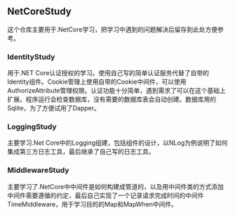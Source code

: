 ## NetCoreStudy
这个仓库主要用于.NetCore学习，把学习中遇到的问题解决后留存到此处方便参考。

### IdentityStudy
用于.NET Core认证授权的学习。使用自己写的简单认证服务代替了自带的Identity组件。Cookie管理上使用自带的Cookie中间件，可以使用AuthorizeAttribute管理权限。认证功能十分简单，遇到需求了可以在这个基础上扩展。程序运行会检查数据库，没有需要的数据库表会自动创建。数据库用的Sqlite，为了方便试用了Dapper。

### LoggingStudy
主要学习.Net Core中的Logging组建，包括组件的设计，以NLog为例说明了如何集成第三方日志工具，最后继承了自己写的日志工具。

### MiddlewareStudy
主要学习了.NetCore中中间件是如何构建成管道的，以及用中间件类的方式添加中间件需要遵循的约定，最后自己实现了一个记录请求完成时间的中间件TimeMiddleware，用于学习目的的Map和MapWhen中间件。
